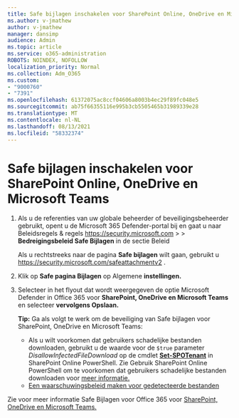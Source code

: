 ```yaml
---
title: Safe bijlagen inschakelen voor SharePoint Online, OneDrive en Microsoft Teams
ms.author: v-jmathew
author: v-jmathew
manager: dansimp
audience: Admin
ms.topic: article
ms.service: o365-administration
ROBOTS: NOINDEX, NOFOLLOW
localization_priority: Normal
ms.collection: Adm_O365
ms.custom:
- "9000760"
- "7391"
ms.openlocfilehash: 61372075ac8ccf04606a8003b4ec29f89fc048e5
ms.sourcegitcommit: ab75f66355116e995b3cb5505465b31989339e28
ms.translationtype: MT
ms.contentlocale: nl-NL
ms.lasthandoff: 08/13/2021
ms.locfileid: "58332374"
---
```

# <a name="enable-safe-attachments-for-sharepoint-online-onedrive-and-microsoft-teams"></a>Safe bijlagen inschakelen voor SharePoint Online, OneDrive en Microsoft Teams

1. Als u de referenties van uw globale beheerder of beveiligingsbeheerder gebruikt, opent u de Microsoft 365 Defender-portal bij en gaat u naar Beleidsregels & regels <https://security.microsoft.com>  \>  \> **Bedreigingsbeleid Safe Bijlagen** in  de sectie Beleid

   Als u rechtstreeks naar de pagina **Safe bijlagen** wilt gaan, gebruikt u <https://security.microsoft.com/safeattachmentv2> .

2. Klik op **Safe pagina Bijlagen** op Algemene **instellingen.**
3. Selecteer in het flyout dat wordt weergegeven de optie Microsoft Defender in Office 365 voor **SharePoint, OneDrive en Microsoft Teams** en selecteer **vervolgens Opslaan.**

    **Tip:** Ga als volgt te werk om de beveiliging van Safe bijlagen voor SharePoint, OneDrive en Microsoft Teams:
    - Als u wilt voorkomen dat gebruikers schadelijke bestanden downloaden, gebruikt u de waarde voor de `$true` parameter *DisallowInfectedFileDownload* op de cmdlet **[Set-SPOTenant](https://docs.microsoft.com/powershell/module/sharepoint-online/Set-SPOTenant)** in SharePoint Online PowerShell. Zie Gebruik SharePoint Online PowerShell om te voorkomen dat gebruikers schadelijke bestanden downloaden voor [meer informatie.](https://docs.microsoft.com/microsoft-365/security/office-365-security/turn-on-mdo-for-spo-odb-and-teams#step-2-recommended-use-sharepoint-online-powershell-to-prevent-users-from-downloading-malicious-files)
    - [Een waarschuwingsbeleid maken voor gedetecteerde bestanden](https://docs.microsoft.com/microsoft-365/security/office-365-security/turn-on-mdo-for-spo-odb-and-teams#step-3-recommended-use-the-microsoft-365-defender-portal-to-create-an-alert-policy-for-detected-files)

Zie voor meer informatie Safe Bijlagen voor Office 365 voor [SharePoint, OneDrive en Microsoft Teams.](https://go.microsoft.com/fwlink/?linkid=2092041)
